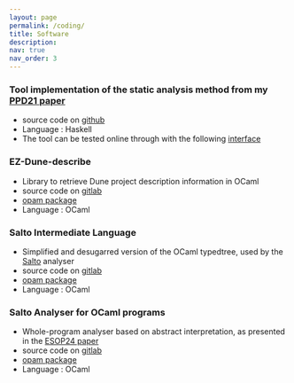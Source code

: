 ```yaml
---
layout: page
permalink: /coding/
title: Software
description:
nav: true
nav_order: 3
---
```


### Tool implementation of the static analysis method from my [PPD21 paper](https://dl.acm.org/doi/10.1145/3479394.3479404)
* source code on [github](https://github.com/plermusiaux/pfree_check)
* Language : Haskell
* The tool can be tested online through with the following [interface](https://htmlpreview.github.io/?https://github.com/plermusiaux/pfree_check/blob/webnix/out/index.html)

### EZ-Dune-describe
* Library to retrieve Dune project description information in OCaml
* source code on [gitlab](https://gitlab.inria.fr/salto/ez-dune-describe)
* [opam package](https://opam.ocaml.org/packages/ez_dune_describe)
* Language : OCaml

### Salto Intermediate Language
* Simplified and desugarred version of the OCaml typedtree, used by the [Salto](https://salto.gitlabpages.inria.fr/) analyser
* source code on [gitlab](https://gitlab.inria.fr/salto/salto-il)
* [opam package](https://opam.ocaml.org/packages/saltoIL)
* Language : OCaml

### Salto Analyser for OCaml programs
* Whole-program analyser based on abstract interpretation, as presented in the [ESOP24 paper](https://link.springer.com/chapter/10.1007/978-3-031-57267-8_15)
* source code on [gitlab](https://gitlab.inria.fr/salto/salto-analyzer)
* [opam package](https://opam.ocaml.org/packages/salto-analyzer)
* Language : OCaml
